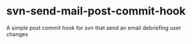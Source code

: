 # svn-send-mail-post-commit-hook
A simple post commit hook for svn that send an email debriefing user changes
